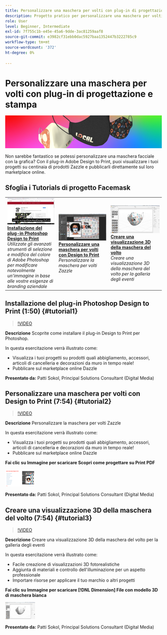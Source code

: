 ```yaml
---
title: Personalizzare una maschera per volti con plug-in di progettazione e stampa
description: Progetto pratico per personalizzare una maschera per volti
role: User
level: Beginner, Intermediate
exl-id: 7f755c1b-e45e-45a6-9dde-3ac81259aaf8
source-git-commit: e3982cf31ebb0dac5927baa1352447b3222785c9
workflow-type: tm+mt
source-wordcount: '372'
ht-degree: 0%

---
```


# Personalizzare una maschera per volti con plug-in di progettazione e stampa

![Tutorial Hero Image](../assets/faceMaskSplash.jpg)

Non sarebbe fantastico se potessi personalizzare una maschera facciale con la grafica? Con il plug-in Adobe Design to Print, puoi visualizzare i tuoi progetti su centinaia di prodotti Zazzle e pubblicarli direttamente sul loro marketplace online.

## Sfoglia i Tutorials di progetto Facemask

<table style="table-layout:fixed">
<tr>
 <td>
   <a href="handsonproject.md#tutorial1">
      <img alt="Installazione del plug-in Photoshop Design to Print" src="../assets/d2p_install_sokol_thumbnail.jpg" />
   </a>
    <div>
   <a href="handsonproject.md#tutorial1"><strong>Installazione del plug-in Photoshop Design to Print</strong></a>
    </div>
    <em>Utilizzate gli avanzati strumenti di selezione e modifica del colore di Adobe Photoshop per modificare notevolmente un'immagine in base alle vostre esigenze di branding aziendale</em>
    <br>
  </td>
  <td>
    <a href="handsonproject.md#tutorial2">
        <img alt="Personalizzare una maschera per volti con Design to Print" src="../assets/d2p_faceMask_sokol_thumbnail.jpg" />
    </a>
    <div>
    <a href="handsonproject.md#tutorial2"><strong>Personalizzare una maschera per volti con Design to Print</strong></a>
    </div>
    <em>Personalizzare la maschera per volti Zazzle</em>
    <br>
  </td>
  <td>
    <a href="handsonproject.md#tutorial3">
      <img alt="Creare una visualizzazione 3D della maschera del volto" src="../assets/DN_faceMaskShare_sokol_thumbnail.jpg" />
   </a>
    <div>
   <a href="handsonproject.md#tutorial3"><strong>Creare una visualizzazione 3D della maschera del volto</strong></a>
    </div>
    <em>Creare una visualizzazione 3D della maschera del volto per la galleria degli eventi</em>
    <br>
  </td>
</tr>
</table>

## Installazione del plug-in Photoshop Design to Print (1:50) {#tutorial1}

>[!VIDEO](https://video.tv.adobe.com/v/327096?hidetitle=true)

**Descrizione**
Scoprite come installare il plug-in Design to Print per Photoshop.

In questa esercitazione verrà illustrato come:
* Visualizza i tuoi progetti su prodotti quali abbigliamento, accessori, articoli di cancelleria e decorazioni da muro in tempo reale!
* Pubblicare sul marketplace online Dazzle

**Presentato da:**
Patti Sokol, Principal Solutions Consultant (Digital Media)

## Personalizzare una maschera per volti con Design to Print (7:54) {#tutorial2}

>[!VIDEO](https://video.tv.adobe.com/v/327097?hidetitle=true)

**Descrizione**
Personalizzare la maschera per volti Zazzle

In questa esercitazione verrà illustrato come:
* Visualizza i tuoi progetti su prodotti quali abbigliamento, accessori, articoli di cancelleria e decorazioni da muro in tempo reale!
* Pubblicare sul marketplace online Dazzle

**Fai clic su Immagine per scaricare Scopri come progettare su Print PDF**

[![Impara a progettare per la stampa](../assets/LearnDesigntoPrint_96.png)](../assets/LearnDesigntoPrint.pdf)

**Presentato da:**
Patti Sokol, Principal Solutions Consultant (Digital Media)

## Creare una visualizzazione 3D della maschera del volto (7:54) {#tutorial3}

>[!VIDEO](https://video.tv.adobe.com/v/327098?hidetitle=true)

**Descrizione**
Creare una visualizzazione 3D della maschera del volto per la galleria degli eventi

In questa esercitazione verrà illustrato come:
* Facile creazione di visualizzazioni 3D fotorealistiche
* Aggiunta di materiali e controllo dell&#39;illuminazione per un aspetto professionale
* Importare risorse per applicare il tuo marchio o altri progetti

**Fai clic su Immagine per scaricare [!DNL Dimension] File con modello 3D di maschera bianca**

[![Immagine a confronto](../assets/whitemask_96.png)](https://stock.adobe.com/search/3d-assets?load_type=search&amp;native_visual_search=&amp;similar_content_id=&amp;is_recent_search=&amp;search_type=usertyped&amp;k=face+mask&amp;asset_id=324075591)

**Presentato da:**
Patti Sokol, Principal Solutions Consultant (Digital Media)
